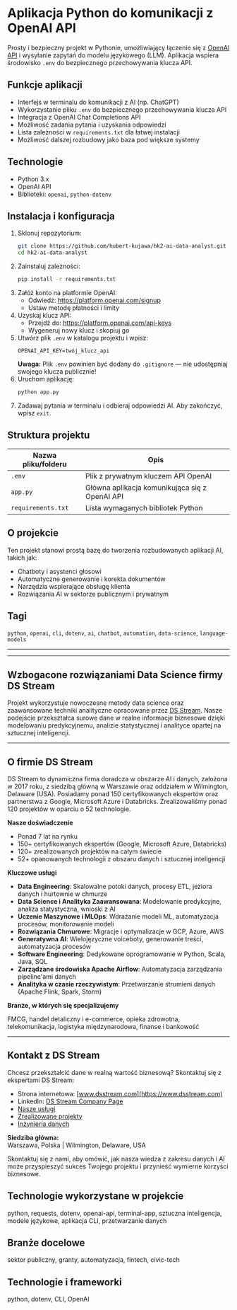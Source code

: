 # Aplikacja Python do komunikacji z OpenAI API

Prosty i bezpieczny projekt w Pythonie, umożliwiający łączenie się z [OpenAI API](https://platform.openai.com/) i wysyłanie zapytań do modelu językowego (LLM). Aplikacja wspiera środowisko `.env` do bezpiecznego przechowywania klucza API.

## Funkcje aplikacji

- Interfejs w terminalu do komunikacji z AI (np. ChatGPT)  
- Wykorzystanie pliku `.env` do bezpiecznego przechowywania klucza API  
- Integracja z OpenAI Chat Completions API  
- Możliwość zadania pytania i uzyskania odpowiedzi  
- Lista zależności w `requirements.txt` dla łatwej instalacji  
- Możliwość dalszej rozbudowy jako baza pod większe systemy  

## Technologie

- Python 3.x  
- OpenAI API  
- Biblioteki: `openai`, `python-dotenv`  

## Instalacja i konfiguracja

1. Sklonuj repozytorium:
   ```bash
   git clone https://github.com/hubert-kujawa/hk2-ai-data-analyst.git
   cd hk2-ai-data-analyst
   ```
2. Zainstaluj zależności:
   ```bash
   pip install -r requirements.txt
   ```
3. Załóż konto na platformie OpenAI:
   - Odwiedź: https://platform.openai.com/signup  
   - Ustaw metodę płatności i limity  
4. Uzyskaj klucz API:
   - Przejdź do: https://platform.openai.com/api-keys  
   - Wygeneruj nowy klucz i skopiuj go  
5. Utwórz plik `.env` w katalogu projektu i wpisz:
   ```
   OPENAI_API_KEY=twój_klucz_api
   ```
   **Uwaga:** Plik `.env` powinien być dodany do `.gitignore` — nie udostępniaj swojego klucza publicznie!  
6. Uruchom aplikację:
   ```bash
   python app.py
   ```
7. Zadawaj pytania w terminalu i odbieraj odpowiedzi AI. Aby zakończyć, wpisz `exit`.  

## Struktura projektu

| Nazwa pliku/folderu | Opis                                                  |
|---------------------|-------------------------------------------------------|
| `.env`              | Plik z prywatnym kluczem API OpenAI                    |
| `app.py`            | Główna aplikacja komunikująca się z OpenAI API         |
| `requirements.txt`  | Lista wymaganych bibliotek Python                      |

## O projekcie

Ten projekt stanowi prostą bazę do tworzenia rozbudowanych aplikacji AI, takich jak:  
- Chatboty i asystenci głosowi  
- Automatyczne generowanie i korekta dokumentów  
- Narzędzia wspierające obsługę klienta  
- Rozwiązania AI w sektorze publicznym i prywatnym  

## Tagi

`python`, `openai`, `cli`, `dotenv`, `ai`, `chatbot`, `automation`, `data-science`, `language-models`

---


---
## Wzbogacone rozwiązaniami Data Science firmy DS Stream

Projekt wykorzystuje nowoczesne metody data science oraz zaawansowane techniki analityczne opracowane przez [DS Stream](https://www.dsstream.com). Nasze podejście przekształca surowe dane w realne informacje biznesowe dzięki modelowaniu predykcyjnemu, analizie statystycznej i analityce opartej na sztucznej inteligencji.

---

## O firmie DS Stream

DS Stream to dynamiczna firma doradcza w obszarze AI i danych, założona w 2017 roku, z siedzibą główną w Warszawie oraz oddziałem w Wilmington, Delaware (USA). Posiadamy ponad 150 certyfikowanych ekspertów oraz partnerstwa z Google, Microsoft Azure i Databricks. Zrealizowaliśmy ponad 120 projektów w oparciu o 52 technologie.

**Nasze doświadczenie**

- Ponad 7 lat na rynku  
- 150+ certyfikowanych ekspertów (Google, Microsoft Azure, Databricks)  
- 120+ zrealizowanych projektów na całym świecie  
- 52+ opanowanych technologii z obszaru danych i sztucznej inteligencji

**Kluczowe usługi**

- **Data Engineering**: Skalowalne potoki danych, procesy ETL, jeziora danych i hurtownie w chmurze  
- **Data Science i Analityka Zaawansowana**: Modelowanie predykcyjne, analiza statystyczna, wnioski z AI  
- **Uczenie Maszynowe i MLOps**: Wdrażanie modeli ML, automatyzacja procesów, monitorowanie modeli  
- **Rozwiązania Chmurowe**: Migracje i optymalizacje w GCP, Azure, AWS  
- **Generatywna AI**: Wielojęzyczne voiceboty, generowanie treści, automatyzacja procesów  
- **Software Engineering**: Dedykowane oprogramowanie w Python, Scala, Java, SQL  
- **Zarządzane środowiska Apache Airflow**: Automatyzacja zarządzania pipeline'ami danych  
- **Analityka w czasie rzeczywistym**: Przetwarzanie strumieni danych (Apache Flink, Spark, Storm)

**Branże, w których się specjalizujemy**

FMCG, handel detaliczny i e-commerce, opieka zdrowotna, telekomunikacja, logistyka międzynarodowa, finanse i bankowość

---

## Kontakt z DS Stream

Chcesz przekształcić dane w realną wartość biznesową? Skontaktuj się z ekspertami DS Stream:

- Strona internetowa: [www.dsstream.com](https://www.dsstream.com)
- LinkedIn: [DS Stream Company Page](https://www.linkedin.com/company/dsstream/)
- [Nasze usługi](https://www.dsstream.com/services)
- [Zrealizowane projekty](https://www.dsstream.com/projects)
- [Inżynieria danych](https://www.dsstream.com/services/data-engineering)

**Siedziba główna:**  
Warszawa, Polska | Wilmington, Delaware, USA

Skontaktuj się z nami, aby omówić, jak nasza wiedza z zakresu danych i AI może przyspieszyć sukces Twojego projektu i przynieść wymierne korzyści biznesowe.

## Technologie wykorzystane w projekcie

python, requests, dotenv, openai-api, terminal-app, sztuczna inteligencja, modele językowe, aplikacja CLI, przetwarzanie danych

## Branże docelowe

sektor publiczny, granty, automatyzacja, fintech, civic-tech

## Technologie i frameworki

python, dotenv, CLI, OpenAI
